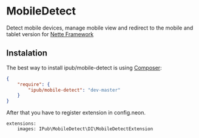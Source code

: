 # MobileDetect

Detect mobile devices, manage mobile view and redirect to the mobile and tablet version for [Nette Framework](http://nette.org/)

## Instalation

The best way to install ipub/mobile-detect is using  [Composer](http://getcomposer.org/):


```json
{
	"require": {
		"ipub/mobile-detect": "dev-master"
	}
}
```

After that you have to register extension in config.neon.

```neon
extensions:
	images: IPub\MobileDetect\DI\MobileDetectExtension
```